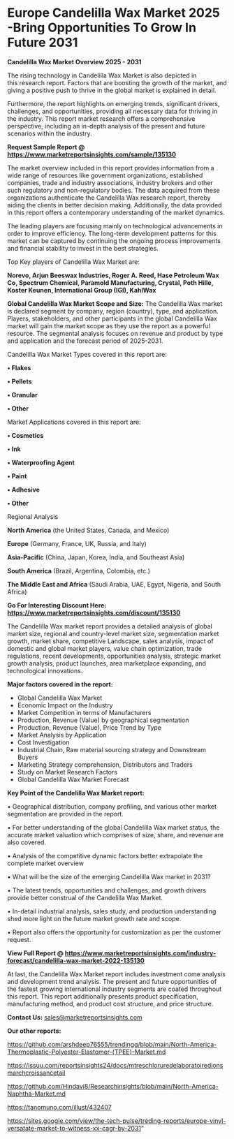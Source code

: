  # Europe Candelilla Wax Market 2025 -Bring Opportunities To Grow In Future 2031

<Strong> Candelilla Wax Market Overview 2025 - 2031</strong>

The rising technology in Candelilla Wax Market is also depicted in this research report. Factors that are boosting the growth of the market, and giving a positive push to thrive in the global market is explained in detail.

Furthermore, the report highlights on emerging trends, significant drivers, challenges, and opportunities, providing all necessary data for thriving in the industry. This report market research offers a comprehensive perspective, including an in-depth analysis of the present and future scenarios within the industry.

<strong>Request Sample Report @ <a href=https://www.marketreportsinsights.com/sample/135130>https://www.marketreportsinsights.com/sample/135130</a></strong>

The market overview included in this report provides information from a wide range of resources like government organizations, established companies, trade and industry associations, industry brokers and other such regulatory and non-regulatory bodies. The data acquired from these organizations authenticate the Candelilla Wax research report, thereby aiding the clients in better decision making. Additionally, the data provided in this report offers a contemporary understanding of the market dynamics.

The leading players are focusing mainly on technological advancements in order to improve efficiency. The long-term development patterns for this market can be captured by continuing the ongoing process improvements and financial stability to invest in the best strategies.

Top Key players of Candelilla Wax Market are:

<strong>Norevo, Arjun Beeswax Industries, Roger A. Reed, Hase Petroleum Wax Co, Spectrum Chemical, Paramold Manufacturing, Crystal, Poth Hille, Koster Keunen, International Group (IGI), KahlWax</strong>

<strong><b>Global Candelilla Wax Market Scope and Size:</b></strong>
The Candelilla Wax market is declared segment by company, region (country), type, and application. Players, stakeholders, and other participants in the global Candelilla Wax market will gain the market scope as they use the report as a powerful resource. The segmental analysis focuses on revenue and product by type and application and the forecast period of 2025-2031.

Candelilla Wax Market Types covered in this report are:

<strong>• Flakes

• Pellets

• Granular

• Other</strong>

Market Applications covered in this report are:

<strong>• Cosmetics

• Ink

• Waterproofing Agent

• Paint

• Adhesive

• Other</strong> 

Regional Analysis

<strong>North America</strong> (the United States, Canada, and Mexico)

<strong>Europe</strong> (Germany, France, UK, Russia, and Italy)

<strong>Asia-Pacific</strong> (China, Japan, Korea, India, and Southeast Asia)

<strong>South America</strong> (Brazil, Argentina, Colombia, etc.)

<strong>The Middle East and Africa</strong> (Saudi Arabia, UAE, Egypt, Nigeria, and South Africa)

<strong>Go For Interesting Discount Here: <a href=https://www.marketreportsinsights.com/discount/135130>https://www.marketreportsinsights.com/discount/135130</a></strong>

The Candelilla Wax market report provides a detailed analysis of global market size, regional and country-level market size, segmentation market growth, market share, competitive Landscape, sales analysis, impact of domestic and global market players, value chain optimization, trade regulations, recent developments, opportunities analysis, strategic market growth analysis, product launches, area marketplace expanding, and technological innovations.

<strong><b>Major factors covered in the report:</b></strong>
<ul>
  <li>Global Candelilla Wax Market </li>
  <li>Economic Impact on the Industry</li>
  <li>Market Competition in terms of Manufacturers</li>
  <li>Production, Revenue (Value) by geographical segmentation</li>
  <li>Production, Revenue (Value), Price Trend by Type</li>
  <li>Market Analysis by Application</li>
  <li>Cost Investigation</li>
  <li>Industrial Chain, Raw material sourcing strategy and Downstream Buyers</li>
  <li>Marketing Strategy comprehension, Distributors and Traders</li>
  <li>Study on Market Research Factors</li>
  <li>Global Candelilla Wax Market Forecast</li>
</ul>

<strong><b>Key Point of the Candelilla Wax Market report:</b></strong>

• Geographical distribution, company profiling, and various other market segmentation are provided in the report.

• For better understanding of the global Candelilla Wax market status, the accurate market valuation which comprises of size, share, and revenue are also covered.

• Analysis of the competitive dynamic factors better extrapolate the complete market overview

• What will be the size of the emerging Candelilla Wax market in 2031?

• The latest trends, opportunities and challenges, and growth drivers provide better construal of the Candelilla Wax Market.

• In-detail industrial analysis, sales study, and production understanding shed more light on the future market growth rate and scope.

• Report also offers the opportunity for customization as per the customer request.

<strong><b>View Full Report @ <a href=https://www.marketreportsinsights.com/industry-forecast/candelilla-wax-market-2022-135130>https://www.marketreportsinsights.com/industry-forecast/candelilla-wax-market-2022-135130</a></b></strong>


At last, the Candelilla Wax Market report includes investment come analysis and development trend analysis. The present and future opportunities of the fastest growing international industry segments are coated throughout this report. This report additionally presents product specification, manufacturing method, and product cost structure, and price structure.

<strong>Contact Us:</strong>
sales@marketreportsinsights.com

<strong>Our other reports:</strong>

<a href=https://github.com/arshdeep76555/trendingg/blob/main/North-America-Thermoplastic-Polyester-Elastomer-(TPEE)-Market.md>https://github.com/arshdeep76555/trendingg/blob/main/North-America-Thermoplastic-Polyester-Elastomer-(TPEE)-Market.md</a>

<a href=https://issuu.com/reportsinsights24/docs/mtreschloruredelaboratoiredionsmarchcroissancetail>https://issuu.com/reportsinsights24/docs/mtreschloruredelaboratoiredionsmarchcroissancetail</a>

<a href=https://github.com/Hindavi8/Researchinsights/blob/main/North-America-Naphtha-Market.md>https://github.com/Hindavi8/Researchinsights/blob/main/North-America-Naphtha-Market.md</a>

<a href=https://tanomuno.com/illust/432407>https://tanomuno.com/illust/432407</a>

<a href=https://sites.google.com/view/the-tech-pulse/treding-reports/europe-vinyl-versatate-market-to-witness-xx-cagr-by-2031>https://sites.google.com/view/the-tech-pulse/treding-reports/europe-vinyl-versatate-market-to-witness-xx-cagr-by-2031</a>"
